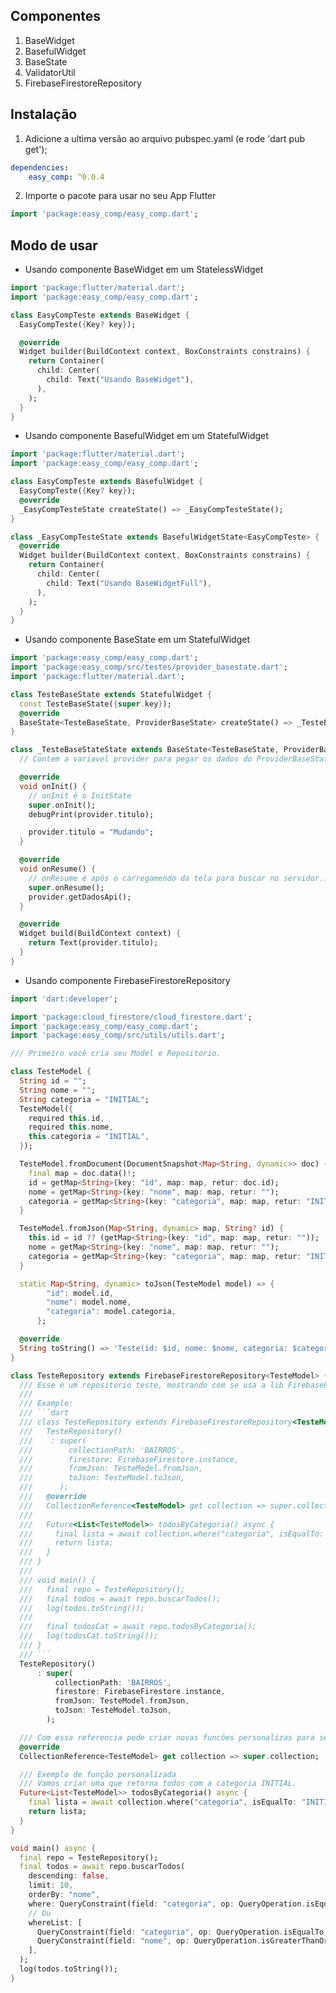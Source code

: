 <!--
This README describes the package. If you publish this package to pub.dev,
this README's contents appear on the landing page for your package.

For information about how to write a good package README, see the guide for
[writing package pages](https://dart.dev/guides/libraries/writing-package-pages).

For general information about developing packages, see the Dart guide for
[creating packages](https://dart.dev/guides/libraries/create-library-packages)
and the Flutter guide for
[developing packages and plugins](https://flutter.dev/developing-packages).
-->

## Componentes

1. BaseWidget
2. BasefulWidget
3. BaseState
4. ValidatorUtil
5. FirebaseFirestoreRepository

## Instalação

1. Adicione a ultima versão ao arquivo pubspec.yaml (e rode 'dart pub get');

```yaml
dependencies:
    easy_comp: ^0.0.4
```

2. Importe o pacote para usar no seu App Flutter

```dart
import 'package:easy_comp/easy_comp.dart';
```

## Modo de usar

-   Usando componente BaseWidget em um StatelessWidget

```dart
import 'package:flutter/material.dart';
import 'package:easy_comp/easy_comp.dart';

class EasyCompTeste extends BaseWidget {
  EasyCompTeste({Key? key});

  @override
  Widget builder(BuildContext context, BoxConstraints constrains) {
    return Container(
      child: Center(
        child: Text("Usando BaseWidget"),
      ),
    );
  }
}
```

-   Usando componente BasefulWidget em um StatefulWidget

```dart
import 'package:flutter/material.dart';
import 'package:easy_comp/easy_comp.dart';

class EasyCompTeste extends BasefulWidget {
  EasyCompTeste({Key? key});
  @override
  _EasyCompTesteState createState() => _EasyCompTesteState();
}

class _EasyCompTesteState extends BasefulWidgetState<EasyCompTeste> {
  @override
  Widget builder(BuildContext context, BoxConstraints constrains) {
    return Container(
      child: Center(
        child: Text("Usando BaseWidgetFull"),
      ),
    );
  }
}
```

-   Usando componente BaseState em um StatefulWidget

```dart
import 'package:easy_comp/easy_comp.dart';
import 'package:easy_comp/src/testes/provider_basestate.dart';
import 'package:flutter/material.dart';

class TesteBaseState extends StatefulWidget {
  const TesteBaseState({super.key});
  @override
  BaseState<TesteBaseState, ProviderBaseState> createState() => _TesteBaseStateState();
}

class _TesteBaseStateState extends BaseState<TesteBaseState, ProviderBaseState> {
  // Contem a variavel provider para pegar os dados do ProviderBaseState;

  @override
  void onInit() {
    // onInit é o InitState
    super.onInit();
    debugPrint(provider.titulo);

    provider.titulo = "Mudando";
  }

  @override
  void onResume() {
    // onResume é após o carregamendo da tela para buscar no servidor...
    super.onResume();
    provider.getDadosApi();
  }

  @override
  Widget build(BuildContext context) {
    return Text(provider.titulo);
  }
}
```

-   Usando componente FirebaseFirestoreRepository

````dart
import 'dart:developer';

import 'package:cloud_firestore/cloud_firestore.dart';
import 'package:easy_comp/easy_comp.dart';
import 'package:easy_comp/src/utils/utils.dart';

/// Primeiro você cria seu Model e Repositorio.

class TesteModel {
  String id = "";
  String nome = "";
  String categoria = "INITIAL";
  TesteModel({
    required this.id,
    required this.nome,
    this.categoria = "INITIAL",
  });

  TesteModel.fromDocument(DocumentSnapshot<Map<String, dynamic>> doc) {
    final map = doc.data()!;
    id = getMap<String>(key: "id", map: map, retur: doc.id);
    nome = getMap<String>(key: "nome", map: map, retur: "");
    categoria = getMap<String>(key: "categoria", map: map, retur: "INITIAL");
  }

  TesteModel.fromJson(Map<String, dynamic> map, String? id) {
    this.id = id ?? (getMap<String>(key: "id", map: map, retur: ""));
    nome = getMap<String>(key: "nome", map: map, retur: "");
    categoria = getMap<String>(key: "categoria", map: map, retur: "INITIAL");
  }

  static Map<String, dynamic> toJson(TesteModel model) => {
        "id": model.id,
        "nome": model.nome,
        "categoria": model.categoria,
      };

  @override
  String toString() => 'Teste(id: $id, nome: $nome, categoria: $categoria)\n';
}

class TesteRepository extends FirebaseFirestoreRepository<TesteModel> {
  /// Esse é um repositorio teste, mostrando com se usa a lib FirebaseFirestoreRepository<TesteModel>()\n
  ///
  /// Example:
  /// ```dart
  /// class TesteRepository extends FirebaseFirestoreRepository<TesteModel> {
  ///   TesteRepository()
  ///    : super(
  ///        collectionPath: 'BAIRROS',
  ///        firestore: FirebaseFirestore.instance,
  ///        fromJson: TesteModel.fromJson,
  ///        toJson: TesteModel.toJson,
  ///      );
  ///   @override
  ///   CollectionReference<TesteModel> get collection => super.collection;
  ///
  ///   Future<List<TesteModel>> todosByCategoria() async {
  ///     final lista = await collection.where("categoria", isEqualTo: "INITIAL").get().then((value) => value.docs.map((e) => e.data()).toList());
  ///     return lista;
  ///   }
  /// }
  ///
  /// void main() {
  ///   final repo = TesteRepository();
  ///   final todos = await repo.buscarTodos();
  ///   log(todos.toString());
  ///
  ///   final todosCat = await repo.todosByCategoria();
  ///   log(todosCat.toString());
  /// }
  /// ```
  TesteRepository()
      : super(
          collectionPath: 'BAIRROS',
          firestore: FirebaseFirestore.instance,
          fromJson: TesteModel.fromJson,
          toJson: TesteModel.toJson,
        );

  /// Com essa referencia pode criar novas funcões personalizas para seu Modelo.
  @override
  CollectionReference<TesteModel> get collection => super.collection;

  /// Exemplo de função personalizada
  /// Vamos criar uma que retorna todos com a categoria INITIAL.
  Future<List<TesteModel>> todosByCategoria() async {
    final lista = await collection.where("categoria", isEqualTo: "INITIAL").get().then((value) => value.docs.map((e) => e.data()).toList());
    return lista;
  }
}

void main() async {
  final repo = TesteRepository();
  final todos = await repo.buscarTodos(
    descending: false,
    limit: 10,
    orderBy: "nome",
    where: QueryConstraint(field: "categoria", op: QueryOperation.isEqualTo, value: "INITIAL"),
    // Ou
    whereList: [
      QueryConstraint(field: "categoria", op: QueryOperation.isEqualTo, value: "INITIAL"),
      QueryConstraint(field: "nome", op: QueryOperation.isGreaterThanOrEqualTo, value: "Teste"),
    ],
  );
  log(todos.toString());
}
````
